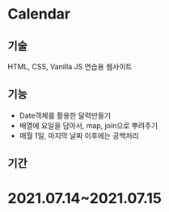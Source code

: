 # Calendar

## 기술
HTML, CSS, Vanilla JS 연습용 웹사이트

## 기능
- Date객체를 활용한 달력만들기
- 배열에 요일을 담아서, map, join으로 뿌려주기
- 매월 1일, 마지막 날짜 이후에는 공백처리

## 기간

2021.07.14~2021.07.15
=======
